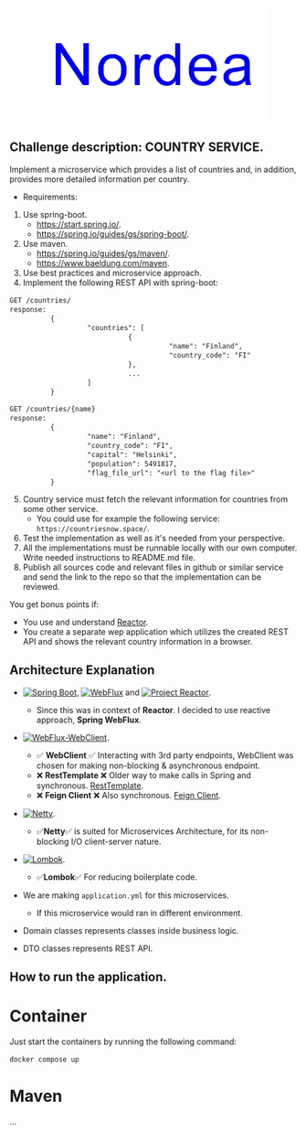
<p align="center">
    <img id="nordea" src="nordeaLogo.gif" width=400>
</p>


## Challenge description: COUNTRY SERVICE.

Implement a microservice which provides a list of countries and, in addition, provides more detailed information per country.

- Requirements:
1. Use spring-boot.
	- https://start.spring.io/.
	- https://spring.io/guides/gs/spring-boot/.
2. Use maven.
	- https://spring.io/guides/gs/maven/.
	- https://www.baeldung.com/maven.
3. Use best practices and microservice approach.
4. Implement the following REST API with spring-boot:
 
```
GET /countries/
response:
          {
                   "countries": [
                             {
                                       "name": "Finland",
                                       "country_code": "FI"
                             },
                             ...
                   ]
          }
```
```
GET /countries/{name}
response:
          {
                   "name": "Finland",
                   "country_code": "FI",
                   "capital": "Helsinki",
                   "population": 5491817,
                   "flag_file_url": "<url to the flag file>"
          }
```

5. Country service must fetch the relevant information for countries from some other service.
	- You could use for example the following service: `https://countriesnow.space/`.
6. Test the implementation as well as it's needed from your perspective.
7. All the implementations must be runnable locally with our own computer. Write needed instructions to README.md file.
8. Publish all sources code and relevant files in github or similar service and send the link to the repo so that the implementation can be reviewed.

You get bonus points if:

- You use and understand [Reactor](https://www.baeldung.com/reactor-core).
- You create a separate wep application which utilizes the created REST API and shows the relevant country information in a browser.

## Architecture Explanation

- [![Spring Boot](https://img.shields.io/static/v1?style=for-the-badge&message=Spring+Boot&color=6DB33F&logo=Spring+Boot&logoColor=FFFFFF&label=)](https://spring.io/), [![WebFlux](https://img.shields.io/badge/Spring%20WebFlux-grey?style=for-the-badge&logo=spring)](https://docs.spring.io/spring-framework/reference/web/webflux.html) and [![Project Reactor](https://img.shields.io/badge/Project_Reactor-grey?style=for-the-badge&logo=react&logoColor=FFFFFF)](https://projectreactor.io/).
    - Since this was in context of **Reactor**. I decided to use reactive approach, **Spring WebFlux**. 
- [![WebFlux-WebClient](https://img.shields.io/badge/WebClient-grey?style=for-the-badge&logo=spring)](https://docs.spring.io/spring-framework/reference/web/webflux-webclient.html).
    - ✅ **WebClient** ✅ Interacting with 3rd party endpoints, WebClient was chosen for making non-blocking & asynchronous endpoint.
    - ❌ **RestTemplate** ❌ Older way to make calls in Spring and synchronous. [RestTemplate](https://www.baeldung.com/rest-template).
    - ❌ **Feign Client** ❌ Also synchronous. [Feign Client](https://www.baeldung.com/spring-boot-feignclient-vs-webclient).
- [![Netty](https://img.shields.io/badge/Netty-grey?style=for-the-badge&logo=googleearth&logoColor=FFFFFF)](https://projectreactor.io/docs/netty/1.1.21/reference/index.html).
    - ✅**Netty**✅ is suited for Microservices Architecture, for its non-blocking I/O client-server nature.
- [![Lombok](https://img.shields.io/badge/Lombok-green?style=for-the-badge)](https://docs.spring.io/spring-framework/reference/web/webflux.html). 
    - ✅**Lombok**✅ For reducing boilerplate code.

- We are making `application.yml` for this microservices.
    - If this microservice would ran in different environment. 

- Domain classes represents classes inside business logic.
- DTO classes represents REST API.

## How to run the application.

# Container

Just start the containers by running the following command:

```bash
docker compose up
```

# Maven 

...


<details style="visibility:hidden">
<summary id="problem1">Weird Feature 1.</summary>


- I came to notice when making **POST** request to the address of `https://countriesnow.space/api/v0.1/countries/population` it would work for **PostMan**, but not for **ReactorNetty**.

- Tool to catch the request were **Request Catcher**, it helped me to distinguish if there were some error in the request what **ReactorNetty** was making. URL of catcher `https://test.requestcatcher.com/`. **POST** didn't work for some reason and could not get any stream of data back from **Web Client** using DTO classes.
    - I Noticed the only difference mainly was headers. Left picture from **ReactorNetty** request and right from **PostMan**, which worked. I tried to change **User-Agent** to `User-Agent: PostmanRuntime/7.42.0` in **ReactorNetty** so it would work, but my luck failed. 

<p id="error" align="center">
    <img src="doneFromNettyHeaders.PNG" style="float:left; margin-right:10px;" width="400"  height="100">
    <img src="doneFromPostManHeaders.PNG" style="float:left;" width="400" height="100">
</p>

- Due to the inspections how PostMan had it working with this API. It had following settings `Accept: */*`. 

- Luckily returning `Mono<String>` from **POST** function and changing NettyReactor headers to `"Accept", MediaType.ALL_VALUE` from `"Accept", MediaType.APPLICATION_JSON_VALUE`(since API gives JSON), gave me positive surprise.


```
    @Bean
    public WebClient webClient(WebClient.Builder builder) {
        return builder.defaultHeader(
        		"Accept", MediaType.ALL_VALUE)
        		.build();
    }
```

- Below positive surprise. I was not crazy and seeing things.

<img  src="positveSupriseAboutPOSTapi.PNG" alt="alt text" width="600"/>

- Also, WebClient started to worked normally after right Header information `.doOnSuccess(result -> System.out.println("Response: " + result));` gave me `Response: Moved Permanently. Redirecting to /api/v0.1/countries/population/q?country=Finland`.


</details>
